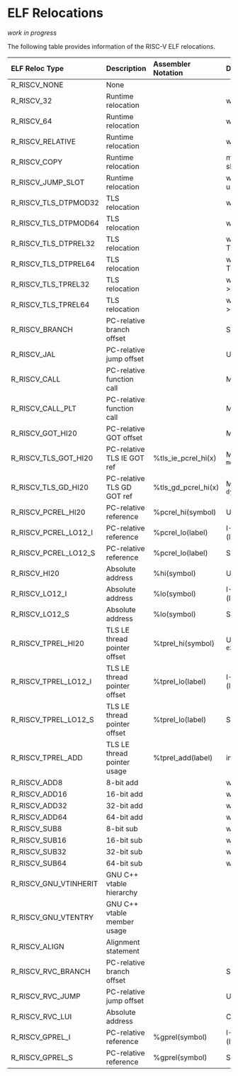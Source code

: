 ELF Relocations
====================

_work in progress_

The following table provides information of the RISC-V ELF relocations.

|ELF Reloc Type       |Description                 |Assembler Notation |Details|
|:--------------------|:---------------------------|:------------------|:----------------------------------------------------|
|R_RISCV_NONE         |None                        |                   |                                                     |
|R_RISCV_32           |Runtime relocation          |                   |word32 = S + A                                       |
|R_RISCV_64           |Runtime relocation          |                   |word64 = S + A                                       |
|R_RISCV_RELATIVE     |Runtime relocation          |                   |word32,64 = B + A                                    |
|R_RISCV_COPY         |Runtime relocation          |                   |must be in executable; not allowed in shared library |
|R_RISCV_JUMP_SLOT    |Runtime relocation          |                   |word32,64 = S (handled by PLT unless LD_BIND_NOW)    |
|R_RISCV_TLS_DTPMOD32 |TLS relocation              |                   |word32 = S->TLSINDEX                                 |
|R_RISCV_TLS_DTPMOD64 |TLS relocation              |                   |word64 = S->TLSINDEX                                 |
|R_RISCV_TLS_DTPREL32 |TLS relocation              |                   |word32 = TLS + S + A - TLS_TP_OFFSET                 |
|R_RISCV_TLS_DTPREL64 |TLS relocation              |                   |word64 = TLS + S + A - TLS_TP_OFFSET                 |
|R_RISCV_TLS_TPREL32  |TLS relocation              |                   |word32 = TLS + S + A + S->TLS_OFFSET - TLS_DTV_OFFSET|
|R_RISCV_TLS_TPREL64  |TLS relocation              |                   |word64 = TLS + S + A + S->TLS_OFFSET - TLS_DTV_OFFSET|
|R_RISCV_BRANCH       |PC-relative branch offset   |                   |SB-Type (beq,bne,blt,bge,bltu,bgeu)                  |
|R_RISCV_JAL          |PC-relative jump offset     |                   |UJ-Type (jal)                                        |
|R_RISCV_CALL         |PC-relative function call   |                   |MACRO call (auipc/jalr)                              |
|R_RISCV_CALL_PLT     |PC-relative function call   |                   |MACRO tail (auipc/jalr)                              |
|R_RISCV_GOT_HI20     |PC-relative GOT offset      |                   |MACRO la                                             |
|R_RISCV_TLS_GOT_HI20 |PC-relative TLS IE GOT ref  |%tls_ie_pcrel_hi(x)|Macro (la.tls.ie); `-ftls-model=initial-exec`        |
|R_RISCV_TLS_GD_HI20  |PC-relative TLS GD GOT ref  |%tls_gd_pcrel_hi(x)|Macro (la.tls.gd); `-ftls-model=global-dynamic`      |
|R_RISCV_PCREL_HI20   |PC-relative reference       |%pcrel_hi(symbol)  |U-Type (auipc)                                       |
|R_RISCV_PCREL_LO12_I |PC-relative reference       |%pcrel_lo(label)   |I-Type (lb,lbu,lh,lhu,lw,lwu,flw,fld,addi,addiw)     |
|R_RISCV_PCREL_LO12_S |PC-relative reference       |%pcrel_lo(label)   |S-Type (sb,sh,sw,fsw,fsd)                            |
|R_RISCV_HI20         |Absolute address            |%hi(symbol)        |U-Type (lui,auipc)                                   |
|R_RISCV_LO12_I       |Absolute address            |%lo(symbol)        |I-Type (lb,lbu,lh,lhu,lw,lwu,flw,fld,addi,addiw)     |
|R_RISCV_LO12_S       |Absolute address            |%lo(symbol)        |S-Type (sb,sh,sw,fsw,fsd)                            |
|R_RISCV_TPREL_HI20   |TLS LE thread pointer offset|%tprel_hi(symbol)  |U-Type (auipc); `-ftls-model=local-exec`             |
|R_RISCV_TPREL_LO12_I |TLS LE thread pointer offset|%tprel_lo(label)   |I-Type (lb,lbu,lh,lhu,lw,lwu,flw,fld,addi,addiw)     |
|R_RISCV_TPREL_LO12_S |TLS LE thread pointer offset|%tprel_lo(label)   |S-Type (sb,sh,sw,fsw,fsd)                            |
|R_RISCV_TPREL_ADD    |TLS LE thread pointer usage | %tprel_add(label) |internal assembler expansion                         |
|R_RISCV_ADD8         |8-bit  add                  |                   |word8 = S + A|label addition                         |
|R_RISCV_ADD16        |16-bit add                  |                   |word16 = S + A|label addition                        |
|R_RISCV_ADD32        |32-bit add                  |                   |word32 = S + A|label addition                        |
|R_RISCV_ADD64        |64-bit add                  |                   |word64 = S + A|label addition                        |
|R_RISCV_SUB8         |8-bit  sub                  |                   |word8 = S - A|label subtraction                      |
|R_RISCV_SUB16        |16-bit sub                  |                   |word16 = S - A|label subtraction                     |
|R_RISCV_SUB32        |32-bit sub                  |                   |word32 = S - A|label subtraction                     |
|R_RISCV_SUB64        |64-bit sub                  |                   |word64 = S - A|label subtraction                     |
|R_RISCV_GNU_VTINHERIT|GNU C++ vtable hierarchy    |                   |                                                     |
|R_RISCV_GNU_VTENTRY  |GNU C++ vtable member usage |                   |                                                     |
|R_RISCV_ALIGN        |Alignment statement         |                   |                                                     |
|R_RISCV_RVC_BRANCH   |PC-relative branch offset   |                   |SB-Type (c.beqz,c.bnez)                              |
|R_RISCV_RVC_JUMP     |PC-relative jump offset     |                   |UJ-Type (c.j)                                        |
|R_RISCV_RVC_LUI      |Absolute address            |                   |CI-Type (c.lui)                                      |
|R_RISCV_GPREL_I      |PC-relative reference       |%gprel(symbol)     |I-Type (lb,lbu,lh,lhu,lw,lwu,flw,fld,addi,addiw)     |
|R_RISCV_GPREL_S      |PC-relative reference       |%gprel(symbol)     |S-Type (sb,sh,sw,fsw,fsd)                            |
